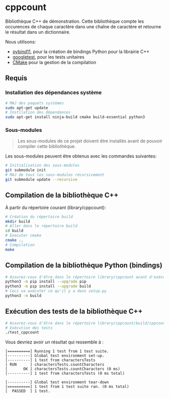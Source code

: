 # cppcount

Bibliothèque C++ de démonstration. Cette bibliothèque compte les occurences de chaque caractère dans une chaîne de caractère et retourne le résultat dans un dictionnaire.

Nous utilisons:

* [pybind11](https://github.com/pybind/pybind11), pour la création de bindings Python pour la librairie C++
* [googletest](https://github.com/google/googletest), pour les tests unitaires
* [CMake](https://cmake.org) pour la gestion de la compilation

## Requis

### Installation des dépendances système

```bash
# MAJ des paquets systèmes 
sudo apt-get update
# Instllation des dépendances
sudo apt-get install ninja-build cmake build-essential python3
```

### Sous-modules

> Les sous-modules de ce projet doivent être installés avant de pouvoir compiler cette bibliothèque.

Les sous-modules peuvent être obtenus avec les commandes suivantes:

```bash
# Initialisation des sous-modules
git submodule init
# MAJ de tous les sous-modules récursivement
git submodule update --recursive
```

## Compilation de la bibliothèque C++

À partir du répertoire courant (library/cppcount):

```bash
# Création du répertoire build
mkdir build
# Aller dans le répertoire build
cd build
# Executer cmake
cmake ..
# Compilation
make 
```

## Compilation de la bibliothèque Python (bindings)

```bash
# Assurez-vous d'être dans le répertoire library/cppcount avant d'exécuter ces commandes
python3 -m pip install --upgrade pip
python3 -m pip install --upgrade build
# Ceci va exécuter ce qu'il y a dans setup.py
python3 -m build
```

## Exécution des tests de la bibliothèque C++

```bash
# Assurez-vous d'être dans le répertoire library/cppcount/build/cppcount/tests
# Exécution des tests
./test_cppcount
```

Vous devriez avoir un résultat qui ressemble à :

```text
[==========] Running 1 test from 1 test suite.
[----------] Global test environment set-up.
[----------] 1 test from charactersTests
[ RUN      ] charactersTests.countCharacters
[       OK ] charactersTests.countCharacters (0 ms)
[----------] 1 test from charactersTests (0 ms total)

[----------] Global test environment tear-down
[==========] 1 test from 1 test suite ran. (0 ms total)
[  PASSED  ] 1 test.
```
